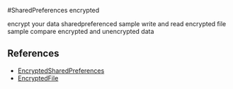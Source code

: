 #SharedPreferences encrypted

encrypt your data sharedpreferenced sample
write and read encrypted file sample
compare encrypted and unencrypted data


## References

* [EncryptedSharedPreferences](https://developer.android.com/reference/androidx/security/crypto/EncryptedSharedPreferences)
* [EncryptedFile](https://developer.android.com/reference/androidx/security/crypto/EncryptedFile)
